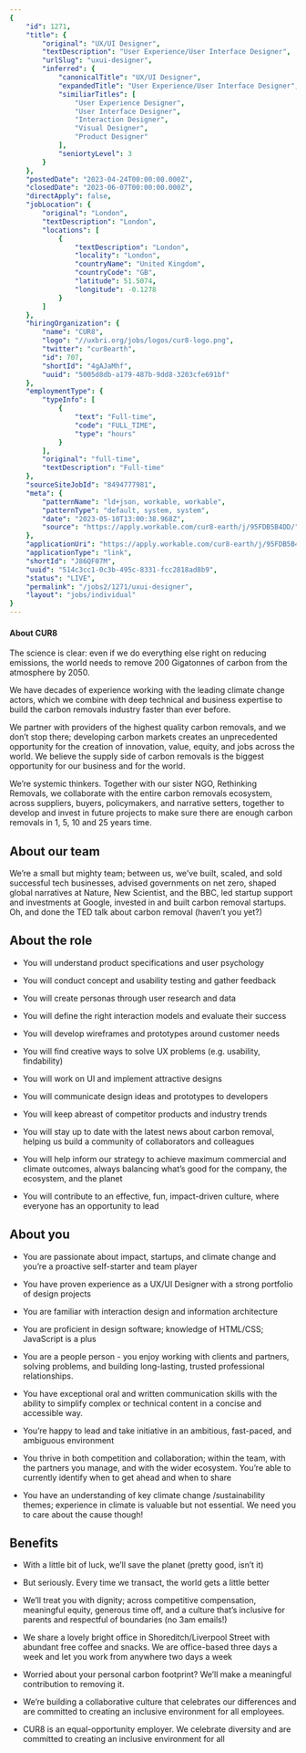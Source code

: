 ```yaml
---
{
	"id": 1271,
	"title": {
		"original": "UX/UI Designer",
		"textDescription": "User Experience/User Interface Designer",
		"urlSlug": "uxui-designer",
		"inferred": {
			"canonicalTitle": "UX/UI Designer",
			"expandedTitle": "User Experience/User Interface Designer",
			"similiarTitles": [
				"User Experience Designer",
				"User Interface Designer",
				"Interaction Designer",
				"Visual Designer",
				"Product Designer"
			],
			"seniortyLevel": 3
		}
	},
	"postedDate": "2023-04-24T00:00:00.000Z",
	"closedDate": "2023-06-07T00:00:00.000Z",
	"directApply": false,
	"jobLocation": {
		"original": "London",
		"textDescription": "London",
		"locations": [
			{
				"textDescription": "London",
				"locality": "London",
				"countryName": "United Kingdom",
				"countryCode": "GB",
				"latitude": 51.5074,
				"longitude": -0.1278
			}
		]
	},
	"hiringOrganization": {
		"name": "CUR8",
		"logo": "//uxbri.org/jobs/logos/cur8-logo.png",
		"twitter": "cur8earth",
		"id": 707,
		"shortId": "4gAJaMhf",
		"uuid": "5005d8db-a179-487b-9dd8-3203cfe691bf"
	},
	"employmentType": {
		"typeInfo": [
			{
				"text": "Full-time",
				"code": "FULL_TIME",
				"type": "hours"
			}
		],
		"original": "full-time",
		"textDescription": "Full-time"
	},
	"sourceSiteJobId": "8494777981",
	"meta": {
		"patternName": "ld+json, workable, workable",
		"patternType": "default, system, system",
		"date": "2023-05-10T13:00:38.968Z",
		"source": "https://apply.workable.com/cur8-earth/j/95FDB5B4DD/"
	},
	"applicationUri": "https://apply.workable.com/cur8-earth/j/95FDB5B4DD/apply/",
	"applicationType": "link",
	"shortId": "J86QF07M",
	"uuid": "514c3cc1-0c3b-495c-8331-fcc2818ad8b9",
	"status": "LIVE",
	"permalink": "/jobs2/1271/uxui-designer",
	"layout": "jobs/individual"
}
---
```

<h4><strong>About CUR8</strong></h4><p>The science is clear: even if we do everything else right on reducing emissions, the world needs to remove 200 Gigatonnes of carbon from the atmosphere by 2050.</p><p>We have decades of experience working with the leading climate change actors, which we combine with deep technical and business expertise to build the carbon removals industry faster than ever before.</p><p>We partner with providers of the highest quality carbon removals, and we don’t stop there; developing carbon markets creates an unprecedented opportunity for the creation of innovation, value, equity, and jobs across the world. We believe the supply side of carbon removals is the biggest opportunity for our business and for the world.</p><p>We’re systemic thinkers. Together with our sister NGO, Rethinking Removals, we collaborate with the entire carbon removals ecosystem, across suppliers, buyers, policymakers, and narrative setters, together to develop and invest in future projects to make sure there are enough carbon removals in 1, 5, 10 and 25 years time.</p><h2><strong>About our team</strong></h2><p>We’re a small but mighty team; between us, we’ve built, scaled, and sold successful tech businesses, advised governments on net zero, shaped global narratives at Nature, New Scientist, and the BBC, led startup support and investments at Google, invested in and built carbon removal startups. Oh, and done the TED talk about carbon removal (haven’t you yet?)</p><h2><strong>About the role</strong></h2><ul><li><p>You will understand product specifications and user psychology</p></li><li><p>You will conduct concept and usability testing and gather feedback</p></li><li><p>You will create personas through user research and data</p></li><li><p>You will define the right interaction models and evaluate their success</p></li><li><p>You will develop wireframes and prototypes around customer needs</p></li><li><p>You will find creative ways to solve UX problems (e.g. usability, findability)</p></li><li><p>You will work on UI and implement attractive designs</p></li><li><p>You will communicate design ideas and prototypes to developers</p></li><li><p>You will keep abreast of competitor products and industry trends</p></li><li><p>You will stay up to date with the latest news about carbon removal, helping us build a community of collaborators and colleagues</p></li><li><p>You will help inform our strategy to achieve maximum commercial and climate outcomes, always balancing what’s good for the company, the ecosystem, and the planet</p></li><li><p>You will contribute to an effective, fun, impact-driven culture, where everyone has an opportunity to lead</p></li></ul><h2><strong>About you</strong></h2><ul><li><p>You are passionate about impact, startups, and climate change and you’re a proactive self-starter and team player</p></li><li><p>You have proven experience as a UX/UI Designer with a strong portfolio of design projects</p></li><li><p>You are familiar with interaction design and information architecture</p></li><li><p>You are proficient in design software; knowledge of HTML/CSS; JavaScript is a plus</p></li><li><p>You are a people person - you enjoy working with clients and partners, solving problems, and building long-lasting, trusted professional relationships.</p></li><li><p>You have exceptional oral and written communication skills with the ability to simplify complex or technical content in a concise and accessible way.</p></li><li><p>You’re happy to lead and take initiative in an ambitious, fast-paced, and ambiguous environment</p></li><li><p>You thrive in both competition and collaboration; within the team, with the partners you manage, and with the wider ecosystem. You’re able to currently identify when to get ahead and when to share</p></li><li><p>You have an understanding of key climate change /sustainability themes; experience in climate is valuable but not essential. We need you to care about the cause though!</p></li></ul><h2><strong>Benefits</strong></h2><ul><li><p>With a little bit of luck, we’ll save the planet (pretty good, isn’t it)</p></li><li><p>But seriously. Every time we transact, the world gets a little better</p></li><li><p>We’ll treat you with dignity; across competitive compensation, meaningful equity, generous time off, and a culture that’s inclusive for parents and respectful of boundaries (no 3am emails!)</p></li><li><p>We share a lovely bright office in Shoreditch/Liverpool Street with abundant free coffee and snacks. We are office-based three days a week and let you work from anywhere two days a week</p></li><li><p>Worried about your personal carbon footprint? We’ll make a meaningful contribution to removing it.</p></li><li><p>We’re building a collaborative culture that celebrates our differences and are committed to creating an inclusive environment for all employees.</p></li><li><p>CUR8 is an equal-opportunity employer. We celebrate diversity and are committed to creating an inclusive environment for all</p></li></ul>
